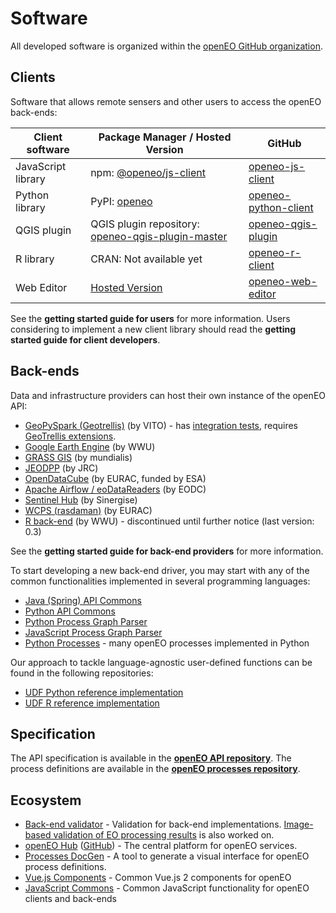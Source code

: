 # Software

All developed software is organized within the [openEO GitHub organization](https://github.com/open-eo/).

## Clients

Software that allows remote sensers and other users to access the openEO back-ends:

| Client software    | Package Manager / Hosted Version                             | GitHub                                                       |
| ------------------ | ------------------------------------------------------------ | ------------------------------------------------------------ |
| JavaScript library | npm: [@openeo/js-client](https://www.npmjs.com/package/@openeo/js-client) | [openeo-js-client](https://github.com/Open-EO/openeo-js-client) |
| Python library     | PyPI: [openeo](https://pypi.org/project/openeo/)             | [openeo-python-client](https://github.com/Open-EO/openeo-python-client) |
| QGIS plugin        | QGIS plugin repository: [openeo-qgis-plugin-master](https://plugins.qgis.org/plugins/openeo-qgis-plugin-master/) | [openeo-qgis-plugin](https://github.com/Open-EO/openeo-qgis-plugin) |
| R library          | CRAN: Not available yet                                      | [openeo-r-client](https://github.com/Open-EO/openeo-r-client) |
| Web Editor         | [Hosted Version](https://editor.openeo.org)                  | [openeo-web-editor](https://github.com/Open-EO/openeo-web-editor) |

See the <a :href="$site.themeConfig.docPath + 'getting-started.html'">**getting started guide for users**</a> for more information.
Users considering to implement a new client library should read the <a :href="$site.themeConfig.docPath + 'developers/clients/getting-started.html'">**getting started guide for client developers**</a>.

## Back-ends

Data and infrastructure providers can host their own instance of the openEO API:

* [GeoPySpark (Geotrellis)](https://github.com/Open-EO/openeo-geopyspark-driver) (by VITO) - has [integration tests](https://github.com/Open-EO/openeo-geopyspark-integrationtests), requires [GeoTrellis extensions](https://github.com/Open-EO/openeo-geotrellis-extensions).
* [Google Earth Engine](https://github.com/Open-EO/openeo-earthengine-driver) (by WWU)
* [GRASS GIS](https://github.com/Open-EO/openeo-grassgis-driver) (by mundialis)
* [JEODPP](https://github.com/Open-EO/openeo-jeodpp-driver) (by JRC)
* [OpenDataCube](https://github.com/SARScripts/openeo_odc_driver) (by EURAC, funded by ESA)
* [Apache Airflow / eoDataReaders](https://github.com/Open-EO/openeo-eodc-driver) (by EODC)
* [Sentinel Hub](https://github.com/Open-EO/openeo-sentinelhub-python-driver) (by Sinergise)
* [WCPS (rasdaman)](https://github.com/Open-EO/openeo-wcps-driver) (by EURAC)
* [R back-end](https://github.com/Open-EO/openeo-r-backend) (by WWU) - discontinued until further notice (last version: 0.3)

See the <a :href="$site.themeConfig.docPath + 'developers/backends/getting-started.html'">**getting started guide for back-end providers**</a> for more information.

To start developing a new back-end driver, you may start with any of the common functionalities implemented in several programming languages:

* [Java (Spring) API Commons](https://github.com/Open-EO/openeo-spring-driver)
* [Python API Commons](https://github.com/Open-EO/openeo-python-driver)
* [Python Process Graph Parser](https://github.com/Open-EO/openeo-pg-parser-python)
* [JavaScript Process Graph Parser](https://github.com/Open-EO/openeo-js-processgraphs)
* [Python Processes](https://github.com/Open-EO/openeo-processes-python) - many openEO processes implemented in Python

Our approach to tackle language-agnostic user-defined functions can be found in the following repositories:

* [UDF Python reference implementation](https://github.com/Open-EO/openeo-udf)
* [UDF R reference implementation](https://github.com/Open-EO/openeo-r-udf)

## Specification

The API specification is available in the **[openEO API repository](https://github.com/Open-EO/openeo-api)**.
The process definitions are available in the **[openEO processes repository](https://github.com/Open-EO/openeo-processes)**.

## Ecosystem

* [Back-end validator](https://github.com/Open-EO/openeo-backend-validator) - Validation for back-end implementations. [Image-based validation of EO processing results](https://github.com/Open-EO/openeo-result-validation-engine) is also worked on.
* [openEO Hub](https://hub.openeo.org) ([GitHub](https://github.com/Open-EO/openeo-hub)) - The central platform for openEO services.
* [Processes DocGen](https://github.com/Open-EO/openeo-processes-docgen) - A tool to generate a visual interface for openEO process definitions.
* [Vue.js Components](https://github.com/Open-EO/openeo-vue-components) - Common Vue.js 2 components for openEO
* [JavaScript Commons](https://github.com/Open-EO/openeo-js-commons) - Common JavaScript functionality for openEO clients and back-ends
